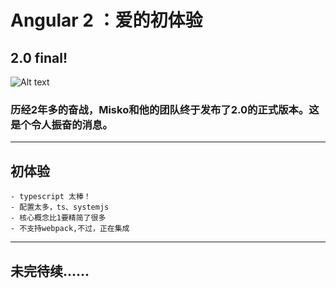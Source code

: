 # Angular 2 ：爱的初体验


## 2.0 final!

![Alt text](https://o.twimg.com/2/proxy.jpg?t=HBg0aHR0cDovL2p1cmlzdHIuY29tL2Jsb2cvYXNzZXRzL2ltZ3MvYW5ndWxhcjItb3V0LmpwZxSmCRTuBBwUhAYUlAMAABYAEgA&s=W7DfCTkOB3LB1rMEIhe0Huf7gyBVJZn4MYoaxnblqBg "Optional title")

### 历经2年多的奋战，Misko和他的团队终于发布了2.0的正式版本。这是个令人振奋的消息。

***

## 初体验
    - typescript 太棒！
    - 配置太多，ts、systemjs
    - 核心概念比1要精简了很多
    - 不支持webpack,不过，正在集成

***

## 未完待续...... 

